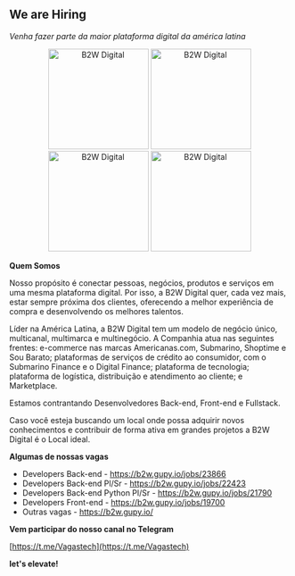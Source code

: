 ## We are Hiring

*Venha fazer parte da maior plataforma digital da américa latina*

<p align="center">
  <img src="https://b2wdigital-prod.imgix.net/upload/marcasenumeros/00001656.jpg" alt="B2W Digital" width="180px" />
  <img src="https://b2wdigital-prod.imgix.net/upload/marcasenumeros/00001653.jpg" alt="B2W Digital" width="180px" />
  <img src="https://b2wdigital-prod.imgix.net/upload/marcasenumeros/00001655.jpg" alt="B2W Digital" width="180px" />
  <img src="https://b2wdigital-prod.imgix.net/upload/marcasenumeros/00001654.jpg" alt="B2W Digital" width="180px" />
</p>

**Quem Somos**

Nosso propósito é conectar pessoas, negócios, produtos e serviços em uma mesma plataforma digital. Por isso, a B2W Digital quer, cada vez mais, estar sempre próxima dos clientes, oferecendo a melhor experiência de compra e desenvolvendo os melhores talentos.

Líder na América Latina, a B2W Digital tem um modelo de negócio único, multicanal, multimarca e multinegócio. A Companhia atua nas seguintes frentes: e-commerce nas marcas Americanas.com, Submarino, Shoptime e Sou Barato; plataformas de serviços de crédito ao consumidor, com o Submarino Finance e o Digital Finance; plataforma de tecnologia; plataforma de logística, distribuição e atendimento ao cliente; e Marketplace.

Estamos contrantando Desenvolvedores Back-end, Front-end e Fullstack.

Caso você esteja buscando um local onde possa adquirir novos conhecimentos e contribuir de forma ativa em grandes projetos a B2W Digital é o Local ideal.
  
**Algumas de nossas vagas**

- Developers Back-end - https://b2w.gupy.io/jobs/23866
- Developers Back-end Pl/Sr - https://b2w.gupy.io/jobs/22423
- Developers Back-end Python Pl/Sr - https://b2w.gupy.io/jobs/21790
- Developers Front-end - https://b2w.gupy.io/jobs/19700
- Outras vagas - https://b2w.gupy.io/

**Vem participar do nosso canal no Telegram**

[https://t.me/Vagastech](https://t.me/Vagastech)

**let's elevate!**
